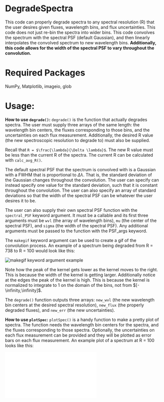 # DegradeSpectra

This code can properly degrade spectra to any spectral resolution (R) that the user desires given fluxes, wavelength bins, and flux uncertainties. This code does not just re-bin the spectra into wider bins. This code convolves the spectrum with the spectral PSF (default Gaussian), and then linearly interpolates the convolved spectrum to new wavelength bins. <b>Additionally, this code allows for the width of the spectral PSF to vary throughout the convolution.</b>

# Required Packages
NumPy, Matplotlib, imageio, glob

# Usage:
<b>How to use `degrade()`:</b>
`degrade()` is the function that actually degrades spectra. The user must supply three arrays of the same length: the wavelength bin centers, the fluxes corresponding to those bins, and the uncertainties on each flux measurement. Additionally, the desired R value (the new spectroscopic resolution to degrade to) must also be supplied.

Recall that `R = $\frac{\lambda}{\Delta \lambda}$`. The new R value must be less than the current R of the spectra. The current R can be calculated with `calc_avg_R()`.

The default spectral PSF that the spectrum is convolved with is a Gaussian with a FWHM that is proportional to $\Delta \lambda$. That is, the standard deviation of the Gaussian changes throughout the convolution. The user can specify can instead specify one value for the standard deviation, such that it is constant throughout the convolution. The user can also specify an array of standard deviations so that the width of the spectral PSF can be whatever the user desires it to be.

The user can also supply their own spectral PSF function with the `spectral_PSF` keyword argument. It must be a callable and its first three arguments must be `wvl` (the array of wavelength bins), `mu` (the center of the spectral PSF), and `sigma` (the width of the spectral PSF). Any additional arguments must be passed to the function with the PSF_args keyword.

The `makegif` keyword argument can be used to create a gif of the convolution process. An example of a spectrum being degraded from R = 738 to R = 100 would look like this:

![makegif keyword argument example](img/degrading_to_100.gif)

Note how the peak of the kernel gets lower as the kernel moves to the right. This is because the width of the kernel is getting larger. Additionally notice at the edges the peak of the kernel is high. This is because the kernel is normalized to integrate to 1 on the domain of the bins, not from $[-\infinity,\infinity]$.

The `degrade()` function outputs three arrays: `new_wvl` (the new wavelength bin centers at the desired spectral resolution), `new_flux` (the properly degraded fluxes), and `new_err` (the new uncertainties).

<b>How to use `plotSpec`:</b>
`plotSpec()` is a handy function to make a pretty plot of spectra. The function needs the wavelength bin centers for the spectra, and the fluxes corresponding to those spectra. Optionally, the uncertainties on each flux measurement can be provided and they will be plotted as error bars on each flux measurement. An example plot of a spectrum at R = 100 looks like this:

![spectrum plot example](img/sn1998dt_phase0_degraded100.pdf)
